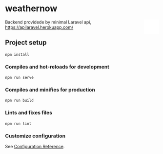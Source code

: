 # weathernow

<img src="satellite-variant.png" align="right" />

Backend providede by minimal Laravel api, https://apilaravel.herokuapp.com/ 


## Project setup
```
npm install
```

### Compiles and hot-reloads for development
```
npm run serve
```

### Compiles and minifies for production
```
npm run build
```

### Lints and fixes files
```
npm run lint
```

### Customize configuration
See [Configuration Reference](https://cli.vuejs.org/config/).
